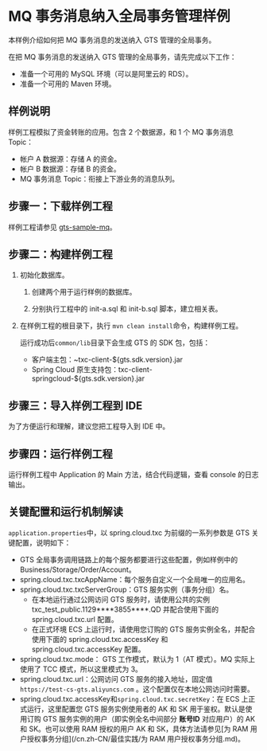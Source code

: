 # MQ 事务消息纳入全局事务管理样例

本样例介绍如何把 MQ 事务消息的发送纳入 GTS 管理的全局事务。

在把 MQ 事务消息的发送纳入 GTS 管理的全局事务，请先完成以下工作：

-   准备一个可用的 MySQL 环境（可以是阿里云的 RDS）。
-   准备一个可用的 Maven 环境。

## 样例说明

样例工程模拟了资金转账的应用。包含 2 个数据源，和 1 个 MQ 事务消息 Topic：

-   帐户 A 数据源：存储 A 的资金。
-   帐户 B 数据源：存储 B 的资金。
-   MQ 事务消息 Topic：衔接上下游业务的消息队列。

## 步骤一：下载样例工程

样例工程请参见 [gts-sample-mq](https://code.aliyun.com/txc-console/gts-sample-mq/repository/archive.zip?ref=master)。

## 步骤二：构建样例工程

1.  初始化数据库。

    1.  创建两个用于运行样例的数据库。

    2.  分别执行工程中的 init-a.sql 和 init-b.sql 脚本，建立相关表。

2.  在样例工程的根目录下，执行 `mvn clean install`命令，构建样例工程。

    运行成功后`common/lib`目录下会生成 GTS 的 SDK 包，包括：

    -   客户端主包：~txc-client-$\{gts.sdk.version\}.jar
    -   Spring Cloud 原生支持包：txc-client-springcloud-$\{gts.sdk.version\}.jar

## 步骤三：导入样例工程到 IDE

为了方便运行和理解，建议您把工程导入到 IDE 中。

## 步骤四：运行样例工程

运行样例工程中 Application 的 Main 方法，结合代码逻辑，查看 console 的日志输出。

## 关键配置和运行机制解读

`application.properties`中，以 spring.cloud.txc 为前缀的一系列参数是 GTS 关键配置，说明如下：

-   GTS 全局事务调用链路上的每个服务都要进行这些配置，例如样例中的 Business/Storage/Order/Account。
-   spring.cloud.txc.txcAppName：每个服务自定义一个全局唯一的应用名。
-   spring.cloud.txc.txcServerGroup：GTS 服务实例（事务分组）名。
    -   在本地运行通过公网访问 GTS 服务时，请使用公共的实例 txc\_test\_public.1129\*\*\*\*3855\*\*\*\*.QD 并配合使用下面的 spring.cloud.txc.url 配置。
    -   在正式环境 ECS 上运行时，请使用您订购的 GTS 服务实例全名，并配合使用下面的 spring.cloud.txc.accessKey 和 spring.cloud.txc.accessKey 配置。
-   spring.cloud.txc.mode： GTS 工作模式，默认为 1（AT 模式）。MQ 实际上使用了 TCC 模式，所以这里模式为 3。
-   spring.cloud.txc.url：公网访问 GTS 服务的接入地址，固定值 `https://test-cs-gts.aliyuncs.com` 。这个配置仅在本地公网访问时需要。
-   spring.cloud.txc.accessKey和`spring.cloud.txc.secretKey`：在 ECS 上正式运行，这里配置您 GTS 服务实例使用者的 AK 和 SK 用于鉴权。默认是使用订购 GTS 服务实例的用户（即实例全名中间部分 **账号ID** 对应用户）的 AK 和 SK。也可以使用 RAM 授权的用户 AK 和 SK，具体方法请参见[为 RAM 用户授权事务分组](/cn.zh-CN/最佳实践/为 RAM 用户授权事务分组.md)。

